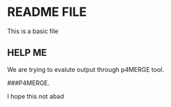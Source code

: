 # README FILE 

This is a basic file

## HELP ME   

We are trying to evalute output through p4MERGE tool. 

###P4MERGE. 

I hope this not abad 